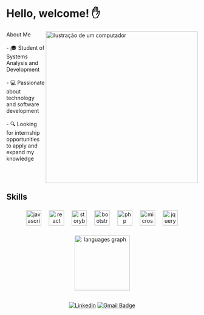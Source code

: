 <h1 align="left">Hello, welcome! ✋</h1>

<img src="https://i.postimg.cc/W1qFzjzb/shutterstock-1249209211-removebg-preview.png" alt="ilustração de um computador" min-width="400px" max-width="400px" width="400px" align="right" >

<p align="left">About Me<br><br>- 🎓 Student of Systems Analysis and Development<br><br>- 💻 Passionate about technology and software development<br><br>- 🔍 Looking for internship opportunities to apply and expand my knowledge <br><br><br><br>  </p>

###

##  Skills

###
<div align="center">
  <img src="https://cdn.jsdelivr.net/gh/devicons/devicon/icons/javascript/javascript-original.svg" height="40" alt="javascript logo"  />
  <img width="12" />
  <img src="https://cdn.jsdelivr.net/gh/devicons/devicon/icons/react/react-original.svg" height="40" alt="react logo"  />
  <img width="12" />
  <img src="https://cdn.jsdelivr.net/gh/devicons/devicon/icons/storybook/storybook-original.svg" height="40" alt="storybook logo"  />
  <img width="12" />
  <img src="https://cdn.jsdelivr.net/gh/devicons/devicon/icons/bootstrap/bootstrap-original.svg" height="40" alt="bootstrap logo"  />
  <img width="12" />
  <img src="https://cdn.jsdelivr.net/gh/devicons/devicon/icons/php/php-original.svg" height="40" alt="php logo"  />
  <img width="12" />
  <img src="https://cdn.jsdelivr.net/gh/devicons/devicon/icons/microsoftsqlserver/microsoftsqlserver-plain.svg" height="40" alt="microsoftsqlserver logo"  />
  <img width="12" />
  <img src="https://cdn.jsdelivr.net/gh/devicons/devicon/icons/jquery/jquery-original.svg" height="40" alt="jquery logo"  />
</div>

###

<div align="center">
  <img src="https://github-readme-stats.vercel.app/api/top-langs?username=Douglas1705&locale=en&hide_title=false&layout=compact&card_width=320&langs_count=4&theme=codeSTACKr&hide_border=false&order=2" height="145" alt="languages graph"  />
<br><br>

  [![Linkedin](https://img.shields.io/badge/-Douglas-blue?style=flat-square&logo=Linkedin&logoColor=white&link=https://www.linkedin.com/in/douglas-bertoldi/)](https://www.linkedin.com/in/douglas-bertoldi/)
[![Gmail Badge](https://img.shields.io/badge/-bertoldi_douglas@hotmail.com-006bed?style=flat-square&logo=Gmail&logoColor=white&link=mailto:SEU-EMAIL)](mailto:SEU-EMAIL)
</div>


